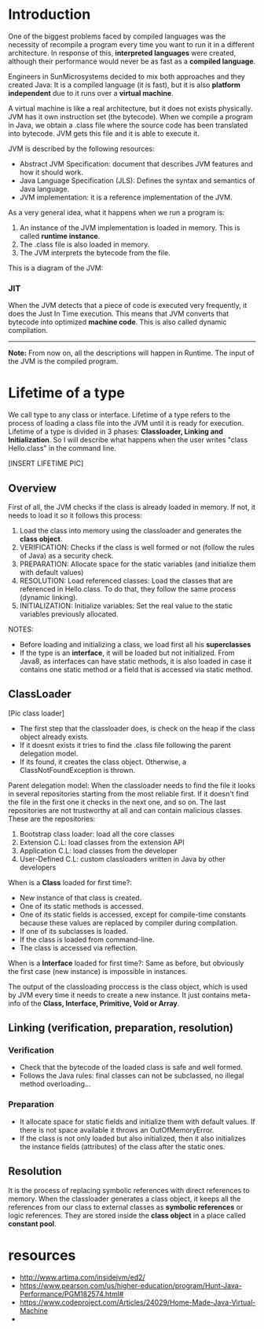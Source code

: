 # Introduction
One of the biggest problems faced by compiled languages was the necessity of recompile a program every time you want to run it in a different architecture. In response of this, **interpreted languages** were created, although their performance would never be as fast as a **compiled language**.

Engineers in SunMicrosystems decided to mix both approaches and they created Java: It is a compiled language (it is fast), but it is also **platform independent** due to it runs over a **virtual machine**.

A virtual machine is like a real architecture, but it does not exists physically. JVM has it own instruction set (the bytecode). When we compile a program in Java, we obtain a .class file where the source code has been translated into bytecode. JVM gets this file and it is able to execute it.

JVM is described by the following resources:
- Abstract JVM Specification: document that describes JVM features and how it should work.
- Java Language Specification (JLS): Defines the syntax and semantics of Java language.
- JVM implementation: it is a reference implementation of the JVM.

As a very general idea, what it happens when we run a program is:
1. An instance of the JVM implementation is loaded in memory. This is called **runtime instance**.
2. The .class file is also loaded in memory.
3. The JVM interprets the bytecode from the file.

This is a diagram of the JVM:

### JIT
When the JVM detects that a piece of code is executed very frequently, it does the Just In Time execution. This means that JVM converts that bytecode into optimized **machine code**. This is also called dynamic compilation.

---
**Note:** From now on, all the descriptions will happen in Runtime. The input of the JVM is the compiled program.

#  Lifetime of a type
We call type to any class or interface. Lifetime of a type refers to the process of loading a class file into the JVM until it is ready for execution. Lifetime of a type is divided in 3 phases: **Classloader, Linking and Initialization**. So I will describe what happens when the user writes "class Hello.class" in the command line.

[INSERT LIFETIME PIC]

## Overview
First of all, the JVM checks if the class is already loaded in memory. If not, it needs to load it so it follows this process:
1. Load the class into memory using the classloader and generates the **class object**.
2. VERIFICATION: Checks if the class is well formed or not (follow the rules of Java) as a security check.
3. PREPARATION: Allocate space for the static variables (and initialize them with default values)
4. RESOLUTION: Load referenced classes: Load the classes that are referenced in Hello.class. To do that, they follow the same process (dynamic linking).
5. INITIALIZATION: Initialize variables: Set the real value to the static variables previously allocated.

NOTES:
- Before loading and initializing a class, we load first all his **superclasses**
- If the type is an **interface**, it will be loaded but not initialized. From Java8, as interfaces can have static methods, it is also loaded in case it contains one static method or a field that is accessed via static method.

## ClassLoader
[Pic class loader]

- The first step that the classloader does, is check on the heap if the class object already exists.
- If it doesnt exists it tries to find the .class file following the parent delegation model.
- If its found, it creates the class object. Otherwise, a ClassNotFoundException is thrown.

Parent delegation model: When the classloader needs to find the file it looks in several repositories starting from the most reliable first. If it doesn't find the file in the first one it checks in the next one, and so on. The last repositories are not trustworthy at all and can contain malicious classes. These are the repositories:
1. Bootstrap class loader: load all the core classes
2. Extension C.L: load classes from the extension API
3. Application C.L: load classes from the developer
4. User-Defined C.L: custom classloaders written in Java by other developers

When is a **Class** loaded for first time?:
- New instance of that class is created.
- One of its static methods is accessed.
- One of its static fields is accessed, except for compile-time constants because these values are replaced by compiler during compilation.
- If one of its subclasses is loaded.
- If the class is loaded from command-line.
- The class is accessed via reflection.

When is a **Interface** loaded for first time?: Same as before, but obviously the first case (new instance) is impossible in instances.

The output of the classloading proccess is the class object, which is used by JVM every time it needs to create a new instance. It just contains meta-info of the **Class, Interface, Primitive, Void or Array**.

## Linking (verification, preparation, resolution)

### Verification
- Check that the bytecode of the loaded class is safe and well formed.
- Follows the Java rules: final classes can not be subclassed, no illegal method overloading...

### Preparation
- It allocate space for static fields and initialize them with default values. If there is not space available it throws an OutOfMemoryError.
- If the class is not only loaded but also initialized, then it also initializes the instance fields (attributes) of the class after the static ones.

## Resolution
It is the process of replacing symbolic references with direct references to memory.
When the classloader generates a class object, it keeps all the references from our class to external classes as **symbolic references** or logic references. They are stored inside the **class object** in a place called **constant pool**.









# resources
- http://www.artima.com/insidejvm/ed2/
- https://www.pearson.com/us/higher-education/program/Hunt-Java-Performance/PGM182574.html#
- https://www.codeproject.com/Articles/24029/Home-Made-Java-Virtual-Machine
-
